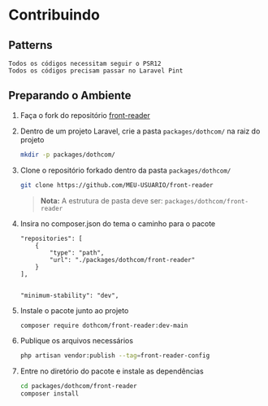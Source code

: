 
# Contribuindo

## Patterns

    Todos os códigos necessitam seguir o PSR12
    Todos os códigos precisam passar no Laravel Pint

## Preparando o Ambiente

1. Faça o fork do repositório [front-reader](https://github.com/dothcom/front-reader)


2. Dentro de um projeto Laravel, crie a pasta `packages/dothcom/` na raiz do projeto

    ```bash
    mkdir -p packages/dothcom/
    ```

3. Clone o repositório forkado dentro da pasta `packages/dothcom/`

    ```bash
    git clone https://github.com/MEU-USUARIO/front-reader
    ```

    > **Nota:** A estrutura de pasta deve ser: `packages/dothcom/front-reader`

4. Insira no composer.json do tema o caminho para o pacote

    ```
    "repositories": [
        {
            "type": "path",
            "url": "./packages/dothcom/front-reader"
        }
    ],


    "minimum-stability": "dev",
    ```

5. Instale o pacote junto ao projeto

    ```bash
    composer require dothcom/front-reader:dev-main
    ```

6. Publique os arquivos necessários

    ```bash
    php artisan vendor:publish --tag=front-reader-config
    ```

7. Entre no diretório do pacote e instale as dependências

    ```bash
    cd packages/dothcom/front-reader
    composer install
    ```
